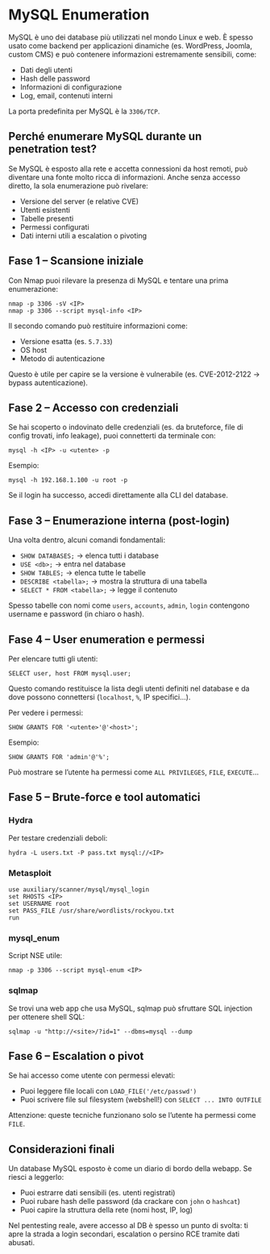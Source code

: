 # MySQL Enumeration

MySQL è uno dei database più utilizzati nel mondo Linux e web. È spesso usato come backend per applicazioni dinamiche (es. WordPress, Joomla, custom CMS) e può contenere informazioni estremamente sensibili, come:

- Dati degli utenti
- Hash delle password
- Informazioni di configurazione
- Log, email, contenuti interni

La porta predefinita per MySQL è la `3306/TCP`.

## Perché enumerare MySQL durante un penetration test?

Se MySQL è esposto alla rete e accetta connessioni da host remoti, può diventare una fonte molto ricca di informazioni. Anche senza accesso diretto, la sola enumerazione può rivelare:

- Versione del server (e relative CVE)
- Utenti esistenti
- Tabelle presenti
- Permessi configurati
- Dati interni utili a escalation o pivoting

## Fase 1 – Scansione iniziale

Con Nmap puoi rilevare la presenza di MySQL e tentare una prima enumerazione:

`nmap -p 3306 -sV <IP>` <br>
`nmap -p 3306 --script mysql-info <IP>` <br>

Il secondo comando può restituire informazioni come:

- Versione esatta (es. `5.7.33`)
- OS host
- Metodo di autenticazione

Questo è utile per capire se la versione è vulnerabile (es. CVE-2012-2122 → bypass autenticazione).

## Fase 2 – Accesso con credenziali

Se hai scoperto o indovinato delle credenziali (es. da bruteforce, file di config trovati, info leakage), puoi connetterti da terminale con:

`mysql -h <IP> -u <utente> -p`

Esempio:

`mysql -h 192.168.1.100 -u root -p`

Se il login ha successo, accedi direttamente alla CLI del database.

## Fase 3 – Enumerazione interna (post-login)

Una volta dentro, alcuni comandi fondamentali:

- `SHOW DATABASES;` → elenca tutti i database
- `USE <db>;` → entra nel database
- `SHOW TABLES;` → elenca tutte le tabelle
- `DESCRIBE <tabella>;` → mostra la struttura di una tabella
- `SELECT * FROM <tabella>;` → legge il contenuto

Spesso tabelle con nomi come `users`, `accounts`, `admin`, `login` contengono username e password (in chiaro o hash).

## Fase 4 – User enumeration e permessi

Per elencare tutti gli utenti:

`SELECT user, host FROM mysql.user;`

Questo comando restituisce la lista degli utenti definiti nel database e da dove possono connettersi (`localhost`, `%`, IP specifici...).

Per vedere i permessi:

`SHOW GRANTS FOR '<utente>'@'<host>';`

Esempio:

`SHOW GRANTS FOR 'admin'@'%';`

Può mostrare se l’utente ha permessi come `ALL PRIVILEGES`, `FILE`, `EXECUTE`...

## Fase 5 – Brute-force e tool automatici

### Hydra

Per testare credenziali deboli:

`hydra -L users.txt -P pass.txt mysql://<IP>`

### Metasploit

`use auxiliary/scanner/mysql/mysql_login`<br>
`set RHOSTS <IP>` <br>
`set USERNAME root` <br>
`set PASS_FILE /usr/share/wordlists/rockyou.txt` <br>
`run` <br>

### mysql_enum

Script NSE utile:

`nmap -p 3306 --script mysql-enum <IP>`

### sqlmap

Se trovi una web app che usa MySQL, sqlmap può sfruttare SQL injection per ottenere shell SQL:

`sqlmap -u "http://<site>/?id=1" --dbms=mysql --dump`

## Fase 6 – Escalation o pivot

Se hai accesso come utente con permessi elevati:

- Puoi leggere file locali con `LOAD_FILE('/etc/passwd')`
- Puoi scrivere file sul filesystem (webshell!) con `SELECT ... INTO OUTFILE`

Attenzione: queste tecniche funzionano solo se l’utente ha permessi come `FILE`.

## Considerazioni finali

Un database MySQL esposto è come un diario di bordo della webapp. Se riesci a leggerlo:

- Puoi estrarre dati sensibili (es. utenti registrati)
- Puoi rubare hash delle password (da crackare con `john` o `hashcat`)
- Puoi capire la struttura della rete (nomi host, IP, log)

Nel pentesting reale, avere accesso al DB è spesso un punto di svolta: ti apre la strada a login secondari, escalation o persino RCE tramite dati abusati.

